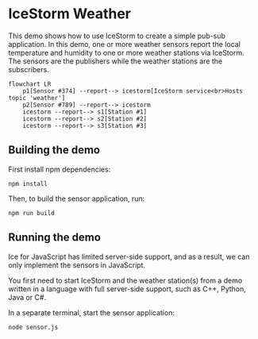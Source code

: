 # IceStorm Weather

This demo shows how to use IceStorm to create a simple pub-sub application. In this demo, one or more weather sensors
report the local temperature and humidity to one or more weather stations via IceStorm. The sensors are the publishers
while the weather stations are the subscribers.

```mermaid
flowchart LR
    p1[Sensor #374] --report--> icestorm[IceStorm service<br>Hosts topic 'weather']
    p2[Sensor #789] --report--> icestorm
    icestorm --report--> s1[Station #1]
    icestorm --report--> s2[Station #2]
    icestorm --report--> s3[Station #3]
```

## Building the demo

First install npm dependencies:

```shell
npm install
```

Then, to build the sensor application, run:

```shell
npm run build
```

## Running the demo

Ice for JavaScript has limited server-side support, and as a result, we can only implement the sensors in JavaScript.

You first need to start IceStorm and the weather station(s) from a demo written in a language with full server-side
support, such as C++, Python, Java or C#.

In a separate terminal, start the sensor application:

```shell
node sensor.js
```
